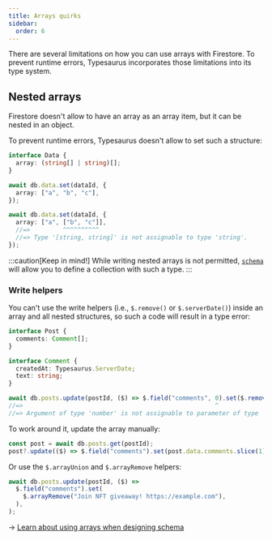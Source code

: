 ```yaml
---
title: Arrays quirks
sidebar:
  order: 6
---
```


There are several limitations on how you can use arrays with Firestore. To prevent runtime errors, Typesaurus incorporates those limitations into its type system.

## Nested arrays

Firestore doesn't allow to have an array as an array item, but it can be nested in an object.

To prevent runtime errors, Typesaurus doesn't allow to set such a structure:

```ts
interface Data {
  array: (string[] | string)[];
}

await db.data.set(dataId, {
  array: ["a", "b", "c"],
});

await db.data.set(dataId, {
  array: ["a", ["b", "c"]],
  //=>         ^^^^^^^^^^
  //=> Type '[string, string]' is not assignable to type 'string'.
});
```

:::caution[Keep in mind!]
While writing nested arrays is not permitted, [`schema`](/api/schema) will allow you to define a collection with such a type.
:::

### Write helpers

You can't use the write helpers (i.e., `$.remove()` or `$.serverDate()`) inside an array and all nested structures, so such a code will result in a type error:

```ts
interface Post {
  comments: Comment[];
}

interface Comment {
  createdAt: Typesaurus.ServerDate;
  text: string;
}

await db.posts.update(postId, ($) => $.field("comments", 0).set($.remove()));
//=>                                                     ^
//=> Argument of type 'number' is not assignable to parameter of type 'never'.ts(2345)
```

To work around it, update the array manually:

```ts
const post = await db.posts.get(postId);
post?.update(($) => $.field("comments").set(post.data.comments.slice(1)));
```

Or use the `$.arrayUnion` and `$.arrayRemove` helpers:

```ts
await db.posts.update(postId, ($) =>
  $.field("comments").set(
    $.arrayRemove("Join NFT giveaway! https://example.com"),
  ),
);
```

→ [Learn about using arrays when designing schema](/type-safety/designing/#using-arrays)
